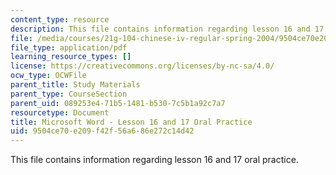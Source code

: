 ```yaml
---
content_type: resource
description: This file contains information regarding lesson 16 and 17 oral practice.
file: /media/courses/21g-104-chinese-iv-regular-spring-2004/9504ce70e209f42f56a686e272c14d42_MIT21G_104S04_Oral_16.pdf
file_type: application/pdf
learning_resource_types: []
license: https://creativecommons.org/licenses/by-nc-sa/4.0/
ocw_type: OCWFile
parent_title: Study Materials
parent_type: CourseSection
parent_uid: 089253e4-71b5-1481-b530-7c5b1a92c7a7
resourcetype: Document
title: Microsoft Word - Lesson 16 and 17 Oral Practice
uid: 9504ce70-e209-f42f-56a6-86e272c14d42
---
```

This file contains information regarding lesson 16 and 17 oral practice.
